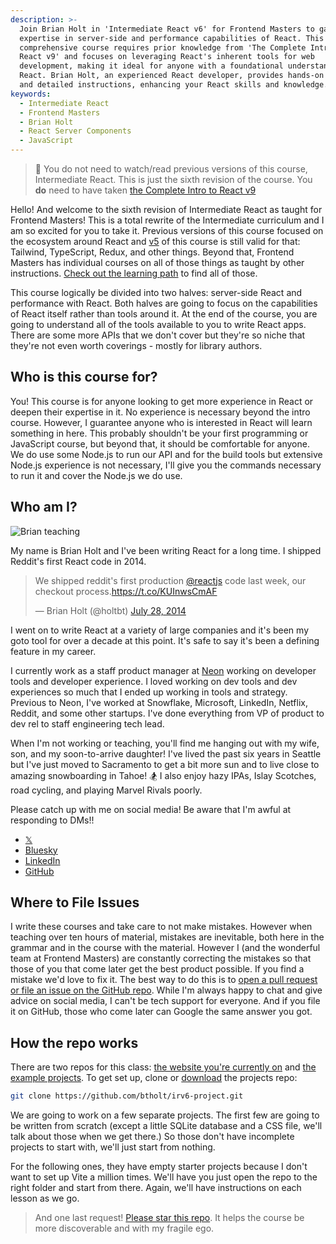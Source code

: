 ```yaml
---
description: >-
  Join Brian Holt in 'Intermediate React v6' for Frontend Masters to gain
  expertise in server-side and performance capabilities of React. This
  comprehensive course requires prior knowledge from 'The Complete Intro to
  React v9' and focuses on leveraging React's inherent tools for web
  development, making it ideal for anyone with a foundational understanding of
  React. Brian Holt, an experienced React developer, provides hands-on projects
  and detailed instructions, enhancing your React skills and knowledge.
keywords:
  - Intermediate React
  - Frontend Masters
  - Brian Holt
  - React Server Components
  - JavaScript
---
```


> 🚨 You do not need to watch/read previous versions of this course, Intermediate React. This is just the sixth revision of the course. You **do** need to have taken [the Complete Intro to React v9][v9]

Hello! And welcome to the sixth revision of Intermediate React as taught for Frontend Masters! This is a total rewrite of the Intermediate curriculum and I am so excited for you to take it. Previous versions of this course focused on the ecosystem around React and [v5][v5] of this course is still valid for that: Tailwind, TypeScript, Redux, and other things. Beyond that, Frontend Masters has individual courses on all of those things as taught by other instructions. [Check out the learning path][path] to find all of those.

This course logically be divided into two halves: server-side React and performance with React. Both halves are going to focus on the capabilities of React itself rather than tools around it. At the end of the course, you are going to understand all of the tools available to you to write React apps. There are some more APIs that we don't cover but they're so niche that they're not even worth coverings - mostly for library authors.

## Who is this course for?

You! This course is for anyone looking to get more experience in React or deepen their expertise in it. No experience is necessary beyond the intro course. However, I guarantee anyone who is interested in React will learn something in here. This probably shouldn't be your first programming or JavaScript course, but beyond that, it should be comfortable for anyone. We do use some Node.js to run our API and for the build tools but extensive Node.js experience is not necessary, I'll give you the commands necessary to run it and cover the Node.js we do use.

## Who am I?

![Brian teaching](/images/social-share-cover.jpg)

My name is Brian Holt and I've been writing React for a long time. I shipped Reddit's first React code in 2014.

<blockquote class="twitter-tweet" data-dnt="true" data-theme="light"><p lang="en" dir="ltr">We shipped reddit&#39;s first production <a href="https://twitter.com/reactjs?ref_src=twsrc%5Etfw">@reactjs</a> code last week, our checkout process.<a href="https://t.co/KUInwsCmAF">https://t.co/KUInwsCmAF</a></p>&mdash; Brian Holt (@holtbt) <a href="https://twitter.com/holtbt/status/493852312604254208?ref_src=twsrc%5Etfw">July 28, 2014</a></blockquote> <script async src="https://platform.twitter.com/widgets.js" charset="utf-8"></script>

I went on to write React at a variety of large companies and it's been my goto tool for over a decade at this point. It's safe to say it's been a defining feature in my career.

I currently work as a staff product manager at [Neon][neon] working on developer tools and developer experience. I loved working on dev tools and dev experiences so much that I ended up working in tools and strategy. Previous to Neon, I've worked at Snowflake, Microsoft, LinkedIn, Netflix, Reddit, and some other startups. I've done everything from VP of product to dev rel to staff engineering tech lead.

When I'm not working or teaching, you'll find me hanging out with my wife, son, and my soon-to-arrive daughter! I've lived the past six years in Seattle but I've just moved to Sacramento to get a bit more sun and to live close to amazing snowboarding in Tahoe! 🏂 I also enjoy hazy IPAs, Islay Scotches, road cycling, and playing Marvel Rivals poorly.

Please catch up with me on social media! Be aware that I'm awful at responding to DMs!!

- [𝕏][x]
- [Bluesky][bs]
- [LinkedIn][li]
- [GitHub][gh]

## Where to File Issues

I write these courses and take care to not make mistakes. However when teaching over ten hours of material, mistakes are inevitable, both here in the grammar and in the course with the material. However I (and the wonderful team at Frontend Masters) are constantly correcting the mistakes so that those of you that come later get the best product possible. If you find a mistake we'd love to fix it. The best way to do this is to [open a pull request or file an issue on the GitHub repo][issues]. While I'm always happy to chat and give advice on social media, I can't be tech support for everyone. And if you file it on GitHub, those who come later can Google the same answer you got.

## How the repo works

There are two repos for this class: [the website you're currently on][site] and [the example projects][projects]. To get set up, clone or [download][zip] the projects repo:

```bash
git clone https://github.com/btholt/irv6-project.git
```

We are going to work on a few separate projects. The first few are going to be written from scratch (except a little SQLite database and a CSS file, we'll talk about those when we get there.) So those don't have incomplete projects to start with, we'll just start from nothing.

For the following ones, they have empty starter projects because I don't want to set up Vite a million times. We'll have you just open the repo to the right folder and start from there. Again, we'll have instructions on each lesson as we go.

> And one last request! [Please star this repo][site]. It helps the course be more discoverable and with my fragile ego.

[x]: https://twitter.com/holtbt
[bs]: https://bsky.app/profile/brianholt.me
[li]: https://www.linkedin.com/in/btholt/
[gh]: https://github.com/btholt
[site]: https://github.com/btholt/intermediate-react-v6
[projects]: https://github.com/btholt/irv6-project
[issues]: https://github.com/btholt/irv6-project/issues
[neon]: https://neon.tech/
[zip]: https://github.com/btholt/irv6-project/archive/refs/heads/main.zip
[v9]: https://frontendmasters.com/courses/complete-react-v9/
[v5]: https://frontendmasters.com/courses/intermediate-react-v5/
[path]: https://frontendmasters.com/learn/react/
